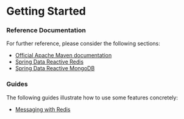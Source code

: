 # Getting Started

### Reference Documentation
For further reference, please consider the following sections:

* [Official Apache Maven documentation](https://maven.apache.org/guides/index.html)
* [Spring Data Reactive Redis](https://docs.spring.io/spring-boot/docs/{bootVersion}/reference/htmlsingle/#boot-features-redis)
* [Spring Data Reactive MongoDB](https://docs.spring.io/spring-boot/docs/{bootVersion}/reference/htmlsingle/#boot-features-mongodb)

### Guides
The following guides illustrate how to use some features concretely:

* [Messaging with Redis](https://spring.io/guides/gs/messaging-redis/)

